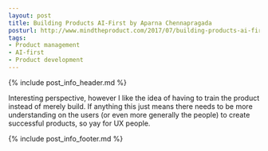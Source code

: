 ```yaml
---
layout: post
title: Building Products AI-First by Aparna Chennapragada
posturl: http://www.mindtheproduct.com/2017/07/building-products-ai-first-aparna-chennapragada/
tags:
- Product management
- AI-first
- Product development
---
```


{% include post_info_header.md %}

Interesting perspective, however I like the idea of having to train the product instead of merely build. If anything this just means there needs to be more understanding on the users (or even more generally the people) to create successful products, so yay for UX people.

<!--more-->{% include post_info_footer.md %}
